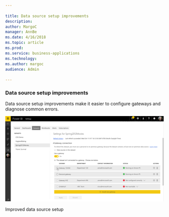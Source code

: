 ```yaml
---

title: Data source setup improvements
description: 
author: MargoC
manager: AnnBe
ms.date: 4/16/2018
ms.topic: article
ms.prod: 
ms.service: business-applications
ms.technology: 
ms.author: margoc
audience: Admin

---
```

### Data source setup improvements



Data source setup improvements make it easier to configure gateways and diagnose
common errors.

![A screenshot demonstrating improved data source setup](media/data-source-setup-improvements-1.png "A screenshot demonstrating improved data source setup")

Improved data source setup


